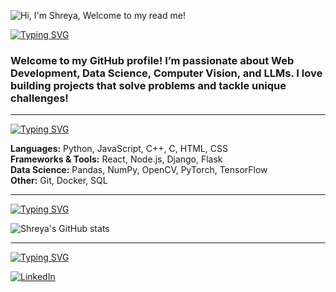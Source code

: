 ![Hi, I'm Shreya, Welcome to my read me!](https://pimp-my-readme-next.vercel.app/api/wavy-banner?subtitle=Welcome%20to%20my%20read%20me%21&title=Hi%2C%20I%27m%20Shreya)

[![Typing SVG](https://readme-typing-svg.demolab.com?font=Fira+Code&size=28&pause=1000&color=FFFFFF&width=435&lines=About+Me%3A)](https://git.io/typing-svg)  

<h3>
Welcome to my GitHub profile! I’m passionate about <b>Web Development</b>, <b>Data Science</b>, <b>Computer Vision</b>, and <b>LLMs</b>.  
I love building projects that solve problems and tackle unique challenges! 
</h3>

---

[![Typing SVG](https://readme-typing-svg.demolab.com?font=Fira+Code&size=28&pause=1100&color=FFFFFF&width=435&lines=Tech+Stack%3A)](https://git.io/typing-svg)  

**Languages:** Python, JavaScript, C++, C, HTML, CSS  
**Frameworks & Tools:** React, Node.js, Django, Flask  
**Data Science:** Pandas, NumPy, OpenCV, PyTorch, TensorFlow  
**Other:** Git, Docker, SQL  

---

[![Typing SVG](https://readme-typing-svg.demolab.com?font=Fira+Code&size=28&pause=1100&color=FFFFFF&width=435&lines=GitHub+Stats%3A)](https://git.io/typing-svg)  

![Shreya's GitHub stats](https://github-readme-stats.vercel.app/api?username=shreyashetty-2024&show_icons=true&theme=tokyonight)  

---

[![Typing SVG](https://readme-typing-svg.demolab.com?font=Fira+Code&size=28&pause=1100&color=FFFFFF&width=435&lines=Reach+Out%3A)](https://git.io/typing-svg)  

[![LinkedIn](https://pimp-my-readme-next.vercel.app/api/social-media?social=LinkedIn)](https://www.linkedin.com/in/shreya-shetty-b32951332/)  
